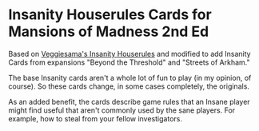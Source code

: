 # Insanity Houserules Cards for Mansions of Madness 2nd Ed

Based on [Veggiesama's Insanity Houserules](https://boardgamegeek.com/filepage/137810/insanity-conditions-descriptions-tips-1-page)
and modified to add Insanity Cards from expansions "Beyond the Threshold"
and "Streets of Arkham."

The base Insanity cards aren't a whole lot of fun to play (in my opinion,
of course). So these cards change, in some cases completely, the originals.

As an added benefit, the cards describe game rules that an Insane player
might find useful that aren't commonly used by the sane players. For
example, how to steal from your fellow investigators.

